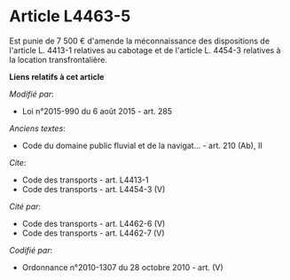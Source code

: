 # Article L4463-5

Est punie de 7 500 € d'amende la méconnaissance des dispositions de l'article L. 4413-1 relatives au cabotage et de l'article
L. 4454-3 relatives à la location transfrontalière.

**Liens relatifs à cet article**

_Modifié par_:

  - Loi n°2015-990 du 6 août 2015 - art. 285

_Anciens textes_:

  - Code du domaine public fluvial et de la navigat... - art. 210 (Ab), II

_Cite_:

  - Code des transports - art. L4413-1
  - Code des transports - art. L4454-3 (V)

_Cité par_:

  - Code des transports - art. L4462-6 (V)
  - Code des transports - art. L4462-7 (V)

_Codifié par_:

  - Ordonnance n°2010-1307 du 28 octobre 2010 - art. (V)

